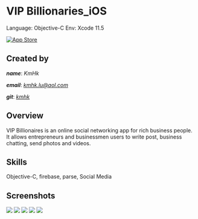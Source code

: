 # VIP Billionaries_iOS

Language: Objective-C
Env: Xcode 11.5

[![App Store](https://cloud.githubusercontent.com/assets/219689/5575342/963e0ee8-9013-11e4-8091-7ece67d64729.png)](https://apps.apple.com/us/app/vip-billionaires-social-chat/id1076103571)


## Created by

**_name_**:		_KmHk_

**_email_**:	[_kmhk.lu@aol.com_](mailto:kmhk.lu@aol.com)

**_git_**:		[_kmhk_](https://github.com/kmhk)


## Overview

VIP Billionaires is an online social networking app for rich business people. It allows entrepreneurs and businessmen users to write post, business chatting, send photos and videos.


## Skills

Objective-C, firebase, parse, Social Media


## Screenshots

![](../../downloads/01.jpg)
![](../../downloads/02.jpg)
![](../../downloads/03.jpg)
![](../../downloads/04.jpg)
![](../../downloads/05.jpg)

